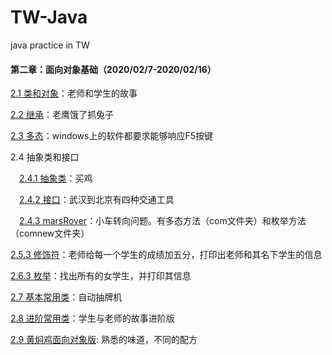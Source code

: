 # TW-Java
java practice in TW

#### 第二章：面向对象基础（2020/02/7-2020/02/16）
[2.1 类和对象](https://github.com/whisperrrr/TW-Java/tree/2-1classAndObject)：老师和学生的故事

[2.2 继承](https://github.com/whisperrrr/TW-Java/tree/2-2javaExtend)：老鹰饿了抓兔子

[2.3 多态](https://github.com/whisperrrr/TW-Java/tree/2-3JavaMulti)：windows上的软件都要求能够响应F5按键

2.4 抽象类和接口

&emsp;[2.4.1 抽象类](https://github.com/whisperrrr/TW-Java/tree/2-4-1javaAbstract)：买鸡

&emsp;[2.4.2 接口](https://github.com/whisperrrr/TW-Java/tree/2-4-1javaAbstract)：武汉到北京有四种交通工具

&emsp;[2.4.3 marsRover](https://github.com/whisperrrr/TW-Java/tree/2-4-3marsRover)：小车转向问题。有多态方法（com文件夹）和枚举方法（comnew文件夹）

[2.5.3 修饰符](https://github.com/whisperrrr/TW-Java/tree/2-5-3Modifier)：老师给每一个学生的成绩加五分，打印出老师和其名下学生的信息

[2.6.3 枚举](https://github.com/whisperrrr/TW-Java/tree/2-6-3Enum)：找出所有的女学生，并打印其信息

[2.7 基本常用类](https://github.com/whisperrrr/TW-Java/tree/2-7basicCommonClass)：自动抽牌机

[2.8 进阶常用类](https://github.com/whisperrrr/TW-Java/tree/2-8advanceBasicClass)：学生与老师的故事进阶版

[2.9 黄焖鸡面向对象版](https://github.com/whisperrrr/TW-Java/tree/2-9huangMenJi): 熟悉的味道，不同的配方

